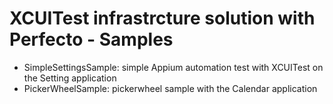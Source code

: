 # XCUITest infrastrcture solution with Perfecto - Samples

* SimpleSettingsSample: simple Appium automation test with XCUITest on the Setting application
* PickerWheelSample: pickerwheel sample with the Calendar application 